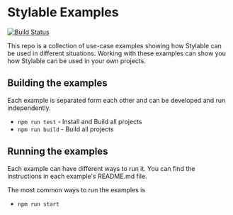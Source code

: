 # Stylable Examples

[![Build Status](https://github.com/wixplosives/stylable-examples/workflows/tests/badge.svg)](https://github.com/wixplosives/stylable-examples/actions)

This repo is a collection of use-case examples showing how Stylable can be used in different situations. Working with these examples can show you how Stylable can be used in your own projects.

## Building the examples

Each example is separated form each other and can be developed and run independently.

- `npm run test` - Install and Build all projects
- `npm run build` - Build all projects

## Running the examples

Each example can have different ways to run it. You can find the instructions in each example's README.md file.

The most common ways to run the examples is

- `npm run start`
